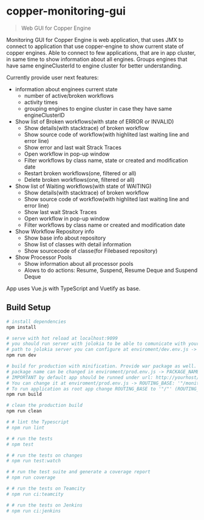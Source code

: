 # copper-monitoring-gui

> Web GUI for Copper Engine

Monitoring GUI for Copper Engine is web application, that uses JMX to connect to application that use copper-engine to show current state of copper engines. Able to connect to few applications, that are in app cluster, in same time to show information about all engines. Groups engines that have same engineClusterId to engine cluster for better understanding.  

Currently provide user next features:
* information about enginees current state
    * number of active/broken workflows
    * activity times
    * grouping engines to engine cluster in case they have same engineClusterID
* Show list of Broken workflows(with state of ERROR or INVALID)
    * Show details(with stacktrace) of broken workflow
    * Show source code of workflow(with highlited last waiting line and error line)
    * Show error and last wait Strack Traces
    * Open workflow in pop-up window
    * Filter workflows by class name, state or created and modification date 
    * Restart broken workflows(one, filtered or all)
    * Delete broken workflows(one, filtered or all) 
* Show list of Waiting workflows(with state of WAITING)
    * Show details(with stacktrace) of broken workflow
    * Show source code of workflow(with highlited last waiting line and error line)
    * Show last wait Strack Traces
    * Open workflow in pop-up window
    * Filter workflows by class name or created and modification date
* Show Workflow Repository info
    * Show base info about repository
    * Show list of classes with detail information
    * Show sourcecode of classe(for Filebased repository)
* Show Processor Pools
    * Show information about all processor pools
    * Alows to do actions: Resume, Suspend, Resume Deque and Suspend Deque

App uses Vue.js with TypeScript and Vuetify as base.

## Build Setup

``` bash
# install dependencies
npm install

# serve with hot reload at localhost:9099
# you should run server with jolokia to be able to comunicate with your cooper App(more at ../server/README.md)
# path to jolokia server you can configure at enviroment/dev.env.js -> API_NAME: '"http://localhost:8080/api/"',
npm run dev

# build for production with minification. Provide war package as well.
# package name can be changed in enviroment/prod.env.js -> PACKAGE_NAME: '"monitoring-gui"',
# IMPORTANT by default app should be runned under url: http://yourhost/monitoring-gui 
# You can change it at enviroment/prod.env.js -> ROUTING_BASE: '"/monitoring-gui/"'
# To run application as root app change ROUTING_BASE to '"/"' (ROUTING_BASE: '"/"')
npm run build

# clean the production build
npm run clean

# # lint the Typescript
# npm run lint

# # run the tests
# npm test

# # run the tests on changes
# npm run test:watch

# # run the test suite and generate a coverage report
# npm run coverage

# # run the tests on Teamcity
# npm run ci:teamcity

# # run the tests on Jenkins
# npm run ci:jenkins
```
